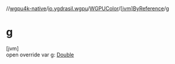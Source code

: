 //[wgpu4k-native](../../../../index.md)/[io.ygdrasil.wgpu](../../index.md)/[WGPUColor](../index.md)/[[jvm]ByReference](index.md)/[g](g.md)

# g

[jvm]\
open override var [g](g.md): [Double](https://kotlinlang.org/api/core/kotlin-stdlib/kotlin/-double/index.html)